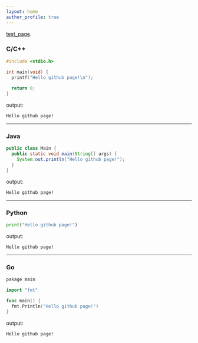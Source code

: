 ```yaml
---
layout: home
author_profile: true
---
```


[test_page](./_posts/2022-04-17-test_post.md).

### C/C++
```c
#include <stdio.h>

int main(void) {
  printf("Hello github page!\n");
  
  return 0;
}
```
output:
```
Hello github page!
```

- - -

### Java
```java
public class Main {
  public static void main(String[] args) {
    System.out.println("Hello github page!");
  }
}
```
output:
```
Hello github page!
```

- - -

### Python
```python
print("Hello github page!")
```
output:
```
Hello github page!
```

- - -

### Go
```go
pakage main

import "fmt"

func main() {
  fmt.Println("Hello github page!")
}
```
output:
```
Hello github page!
```
